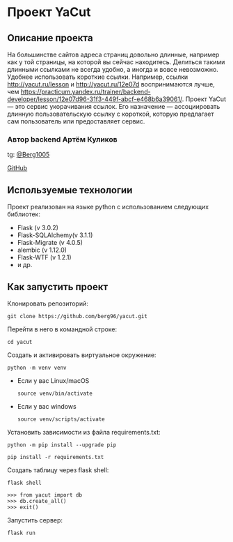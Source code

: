 # Проект YaCut 

## Описание проекта 

На большинстве сайтов адреса страниц довольно длинные, например как у той страницы, на которой вы сейчас находитесь. Делиться такими длинными ссылками не всегда удобно, а иногда и вовсе невозможно. 
Удобнее использовать короткие ссылки. Например, ссылки http://yacut.ru/lesson и http://yacut.ru/12e07d воспринимаются лучше, чем https://practicum.yandex.ru/trainer/backend-developer/lesson/12e07d96-31f3-449f-abcf-e468b6a39061/. 
Проект YaCut — это сервис укорачивания ссылок. Его назначение — ассоциировать длинную пользовательскую ссылку с короткой, которую предлагает сам пользователь или предоставляет сервис. 


### Автор backend Артём Куликов

tg: [@Berg1005](https://t.me/berg1005)

[GitHub](https://github.com/berg96)

## Используемые технологии 

Проект реализован на языке python c использованием следующих библиотек:

* Flask (v 3.0.2) 
* Flask-SQLAlchemy(v 3.1.1)
* Flask-Migrate (v 4.0.5) 
* alembic (v 1.12.0) 
* Flask-WTF (v 1.2.1)
* и др.


## Как запустить проект
Клонировать репозиторий:

```
git clone https://github.com/berg96/yacut.git
```

Перейти в него в командной строке:
```
cd yacut
```

Cоздать и активировать виртуальное окружение:

```
python -m venv venv
```

* Если у вас Linux/macOS

    ```
    source venv/bin/activate
    ```

* Если у вас windows

    ```
    source venv/scripts/activate
    ```

Установить зависимости из файла requirements.txt:

```
python -m pip install --upgrade pip

pip install -r requirements.txt
```

Создать таблицу через flask shell:

```
flask shell
```

```
>>> from yacut import db
>>> db.create_all()
>>> exit()
```

Запустить сервер:

```
flask run
```
